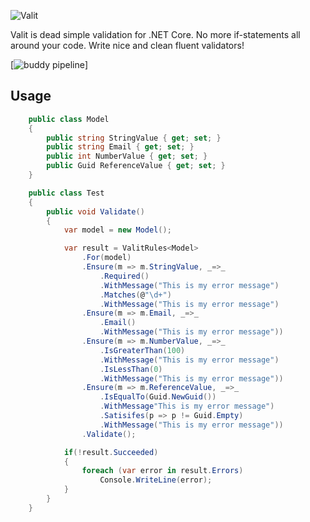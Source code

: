 ![Valit](https://user-images.githubusercontent.com/7096476/30515930-b9b1fec6-9b31-11e7-8569-f0b235645cb2.png)

Valit is dead simple validation for .NET Core. No more if-statements all around your code. Write nice and clean fluent validators! 

[![buddy pipeline](https://app.buddy.works/dbarwikowski/valit/pipelines/pipeline/59491/badge.svg?token=953e81953165d3197c4cddb689ba703aa25d1ad60c18fc12aa68a0c0238eb28c "buddy pipeline")]

## Usage

```cs
    public class Model
    {
        public string StringValue { get; set; }
        public string Email { get; set; }
        public int NumberValue { get; set; }
        public Guid ReferenceValue { get; set; }
    }

    public class Test
    {
        public void Validate()
        {
            var model = new Model();

            var result = ValitRules<Model>
                .For(model)
                .Ensure(m => m.StringValue, _=>_
                    .Required()
                    .WithMessage("This is my error message")
                    .Matches(@"\d+")
                    .WithMessage("This is my error message")
                .Ensure(m => m.Email, _=>_
                    .Email()
                    .WithMessage("This is my error message"))
                .Ensure(m => m.NumberValue, _=>_
                    .IsGreaterThan(100)
                    .WithMessage("This is my error message")
                    .IsLessThan(0)
                    .WithMessage("This is my error message"))
                .Ensure(m => m.ReferenceValue, _=>_
                    .IsEqualTo(Guid.NewGuid())
                    .WithMessage"This is my error message")
                    .Satisifes(p => p != Guid.Empty)
                    .WithMessage("This is my error message"))
                .Validate();

            if(!result.Succeeded)
            {
                foreach (var error in result.Errors)
                    Console.WriteLine(error);
            }
        }
    }
```